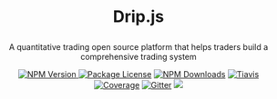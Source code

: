 <H1><p align="center">Drip.js</p></H1>
<p align="center">A quantitative trading open source platform that helps traders build a comprehensive trading system</p>
<p align="center">
<a href="https://www.npmjs.com/package/dripjs"><img src="https://img.shields.io/npm/v/dripjs.svg" alt="NPM Version" />
<a href="https://www.npmjs.com/package/dripjs"><img src="https://img.shields.io/badge/license-GPL_3.0-green.svg" alt="Package License" /></a>
<a href="https://www.npmjs.com/package/dripjs"><img src="https://img.shields.io/npm/dm/dripjs.svg" alt="NPM Downloads" /></a>
<a  href="https://travis-ci.com/zlq4863947/dripjs"><img  src="https://travis-ci.com/zlq4863947/dripjs.svg?branch=master&t=4"  alt="Tiavis" /></a>
<a  href="https://coveralls.io/github/zlq4863947/dripjs?branch=master"><img  src="https://coveralls.io/repos/github/zlq4863947/dripjs/badge.svg?branch=master&t=4"  alt="Coverage" /></a>
<a href="https://gitter.im/drip-js/community?utm_source=badge&utm_medium=badge&utm_campaign=pr-badge&utm_content=badge"><img src="https://badges.gitter.im/drip-js.svg" alt="Gitter" /></a>
<a  href="https://www.paypal.me/zlq4863947"><img  src="https://img.shields.io/badge/Donate-PayPal-ff3f59.svg"/></a>
</p>

